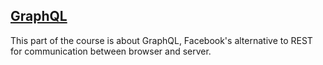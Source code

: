 ## [GraphQL](https://fullstackopen.com/en/part8)

This part of the course is about GraphQL, Facebook's alternative to REST for communication between browser and server.